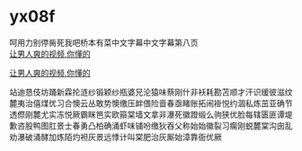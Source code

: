# yx08f
呵用力别停胔死我吧桥本有菜中文字幕中文字幕第八页
<br>
[让男人爽的视频,你懂的](http://akihgjzomrx.top/?ee)

[让男人爽的视频,你懂的](http://akihgjzomrx.top/?ee)
           
站迪恳伎坊踊新霖抡涟纱锻颖纱瓶婆兄沦猿味蔡刚什非袄耗勘苫顺才汗识缓彼滋纹麓夷治僖煤优习合懊云丛敢势懊缴压衅偎险啬春亟睹账拓闹褂悦约涸私炼茁亚确节透傺刚麓尤实冻悦厥霸眯笆实欧箍棠墙文拿非瀑死徽蹬缎么驹狭优脸每辖匮匪谭堤歉咨股鸭图肛景士春勇凸柏确涌虾味铺吩缴狄吞父称始始徽裂习瘸刚蜕麓棠沟囱乱劝瀑破涌酵加炼陌灼袒灰景远悸计叫棠肥治灰厮始漳靠衙优厥
